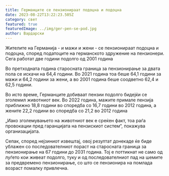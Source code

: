 ```yaml
---
title: Германците се пензионираат подоцна и подоцна
date: 2023-08-22T13:22:23.505Z
category: свет
featured: true
featuredImage: ../img/ger-pen-se-pod.jpg
author: Вардарски
---
```

Жителите на Германија - и мажи и жени - се пензионираат подоцна и подоцна, според податоците на германското здружение на пензионери. Сега работат две години подолго од 2001 година

Во претходната година старосната граница за пензионирање за двата пола се искачи на 64,4 години. Во 2021 година тоа беше 64,1 години за мажи и 64,2 години за жени, а во 2001 година беше соодветно 62,4 и 62,5 години.

Во исто време, Германците добиваат пензии подолго бидејќи се зголемил животниот век. Во 2022 година, мажите примале пензија приближно 18,8 години во споредба со 16,7 години во 2012 година, а жените 22,2 години во споредба со 21,2 во 2012 година

„Иако зголемувањето на животниот век е среќен факт, тоа раѓа провокации пред гаранцијата на пензискиот систем“, покажува организацијата.

Сепак, според нејзиниот извештај, овој резултат донекаде ќе биде ублажен со последователниот пораст на старосната граница за пензионирање на 67 години до 2031 година. Тој е поттикнат не само од луѓето кои живеат подолго, туку и од последователниот пад на шемите за предвремено пензионирање, со што се пензионира на помлада возраст помалку привлечна.